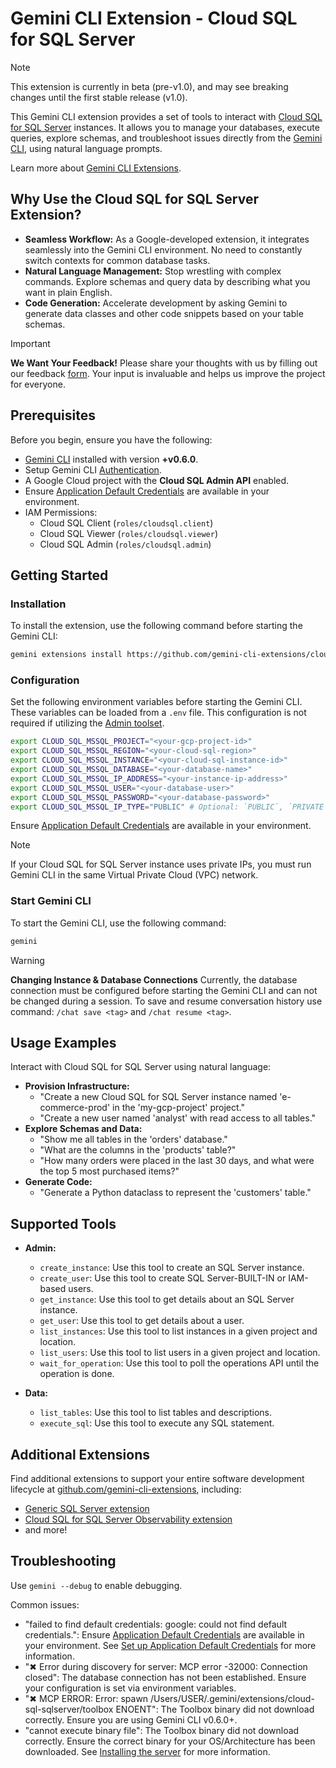 # Gemini CLI Extension - Cloud SQL for SQL Server

> [!NOTE]
> This extension is currently in beta (pre-v1.0), and may see breaking changes until the first stable release (v1.0).

This Gemini CLI extension provides a set of tools to interact with [Cloud SQL for SQL Server](https://cloud.google.com/sql/docs/sqlserver) instances. It allows you to manage your databases, execute queries, explore schemas, and troubleshoot issues directly from the [Gemini CLI](https://google-gemini.github.io/gemini-cli/), using natural language prompts.

Learn more about [Gemini CLI Extensions](https://github.com/google-gemini/gemini-cli/blob/main/docs/extensions/index.md).

## Why Use the Cloud SQL for SQL Server Extension?

* **Seamless Workflow:** As a Google-developed extension, it integrates seamlessly into the Gemini CLI environment. No need to constantly switch contexts for common database tasks.
* **Natural Language Management:** Stop wrestling with complex commands. Explore schemas and query data by describing what you want in plain English.
* **Code Generation:** Accelerate development by asking Gemini to generate data classes and other code snippets based on your table schemas.

> [!IMPORTANT]
> **We Want Your Feedback!**
> Please share your thoughts with us by filling out our feedback [form][form]. 
> Your input is invaluable and helps us improve the project for everyone.

[form]: https://docs.google.com/forms/d/e/1FAIpQLSfEGmLR46iipyNTgwTmIDJqzkAwDPXxbocpXpUbHXydiN1RTw/viewform?usp=pp_url&entry.157487=cloud-sql-sqlserver

## Prerequisites

Before you begin, ensure you have the following:

* [Gemini CLI](https://github.com/google-gemini/gemini-cli) installed with version **+v0.6.0**.
* Setup Gemini CLI [Authentication](https://github.com/google-gemini/gemini-cli/tree/main?tab=readme-ov-file#-authentication-options).
* A Google Cloud project with the **Cloud SQL Admin API** enabled.
* Ensure [Application Default Credentials](https://cloud.google.com/docs/authentication/gcloud) are available in your environment.
* IAM Permissions:
  * Cloud SQL Client (`roles/cloudsql.client`)
  * Cloud SQL Viewer (`roles/cloudsql.viewer`)
  * Cloud SQL Admin (`roles/cloudsql.admin`)

## Getting Started

### Installation

To install the extension, use the following command before starting the Gemini CLI:

```bash
gemini extensions install https://github.com/gemini-cli-extensions/cloud-sql-sqlserver
```

### Configuration

Set the following environment variables before starting the Gemini CLI. These variables can be loaded from a `.env` file.
This configuration is not required if utilizing the [Admin toolset](#supported-tools).

```bash
export CLOUD_SQL_MSSQL_PROJECT="<your-gcp-project-id>"
export CLOUD_SQL_MSSQL_REGION="<your-cloud-sql-region>"
export CLOUD_SQL_MSSQL_INSTANCE="<your-cloud-sql-instance-id>"
export CLOUD_SQL_MSSQL_DATABASE="<your-database-name>"
export CLOUD_SQL_MSSQL_IP_ADDRESS="<your-instance-ip-address>"
export CLOUD_SQL_MSSQL_USER="<your-database-user>"
export CLOUD_SQL_MSSQL_PASSWORD="<your-database-password>"
export CLOUD_SQL_MSSQL_IP_TYPE="PUBLIC" # Optional: `PUBLIC`, `PRIVATE`. Defaults to `PUBLIC`.
```

Ensure [Application Default Credentials](https://cloud.google.com/docs/authentication/gcloud) are available in your environment.

> [!NOTE]
> If your Cloud SQL for SQL Server instance uses private IPs, you must run Gemini CLI in the same Virtual Private Cloud (VPC) network.

### Start Gemini CLI

To start the Gemini CLI, use the following command:

```bash
gemini
```

> [!WARNING]
> **Changing Instance & Database Connections**
> Currently, the database connection must be configured before starting the Gemini CLI and can not be changed during a session.
> To save and resume conversation history use command: `/chat save <tag>` and `/chat resume <tag>`.

## Usage Examples

Interact with Cloud SQL for SQL Server using natural language:

* **Provision Infrastructure:**
   * "Create a new Cloud SQL for SQL Server instance named 'e-commerce-prod' in the 'my-gcp-project' project."
   * "Create a new user named 'analyst' with read access to all tables."
* **Explore Schemas and Data:**
  * "Show me all tables in the 'orders' database."
  * "What are the columns in the 'products' table?"
  * "How many orders were placed in the last 30 days, and what were the top 5 most purchased items?"
* **Generate Code:**
  * "Generate a Python dataclass to represent the 'customers' table."

## Supported Tools

* **Admin:**
   	* `create_instance`: Use this tool to create an SQL Server instance.
   	* `create_user`: Use this tool to create SQL Server-BUILT-IN or IAM-based users.
   	* `get_instance`: Use this tool to get details about an SQL Server instance.
   	* `get_user`: Use this tool to get details about a user.
   	* `list_instances`: Use this tool to list instances in a given project and location.
   	* `list_users`: Use this tool to list users in a given project and location.
    * `wait_for_operation`: Use this tool to poll the operations API until the operation is done.

* **Data:**
    * `list_tables`: Use this tool to list tables and descriptions.
    * `execute_sql`: Use this tool to execute any SQL statement.

## Additional Extensions

Find additional extensions to support your entire software development lifecycle at [github.com/gemini-cli-extensions](https://github.com/gemini-cli-extensions), including:
* [Generic SQL Server extension](https://github.com/gemini-cli-extensions/sql-server)
* [Cloud SQL for SQL Server Observability extension](https://github.com/gemini-cli-extensions/cloud-sql-sqlserver-observability)
* and more!

## Troubleshooting

Use `gemini --debug` to enable debugging.

Common issues:

* "failed to find default credentials: google: could not find default credentials.": Ensure [Application Default Credentials](https://cloud.google.com/docs/authentication/gcloud) are available in your environment. See [Set up Application Default Credentials](https://cloud.google.com/docs/authentication/external/set-up-adc) for more information.
* "✖ Error during discovery for server: MCP error -32000: Connection closed": The database connection has not been established. Ensure your configuration is set via environment variables.
* "✖ MCP ERROR: Error: spawn /Users/USER/.gemini/extensions/cloud-sql-sqlserver/toolbox ENOENT": The Toolbox binary did not download correctly. Ensure you are using Gemini CLI v0.6.0+.
* "cannot execute binary file": The Toolbox binary did not download correctly. Ensure the correct binary for your OS/Architecture has been downloaded. See [Installing the server](https://googleapis.github.io/genai-toolbox/getting-started/introduction/#installing-the-server) for more information.
